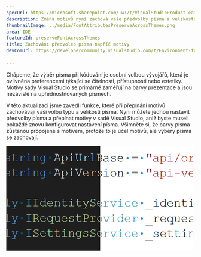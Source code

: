 ```yaml
---
specUrl: https://microsoft.sharepoint.com/:w:/t/VisualStudioProductTeam/EdXTo_GWzBpIrDv7ZyGrhKcB3arasI3DbQjrMXGs8StHtQ?e=8sPGnd
description: Změna motivů nyní zachová vaše předvolby písma a velikosti písma.
thumbnailImage: ../media/FontAttributesPreserveAcrossThemes.png
area: IDE
featureId: preserveFontAcrossThemes
title: Zachování předvoleb písma napříč motivy
devComUrl: https://developercommunity.visualstudio.com/t/Environment-font-and-font-size-is-associ/10143502?q=font+theme&fTime=allTime

---
```



Chápeme, že výběr písma při kódování je osobní volbou vývojářů, která je ovlivněna preferencemi týkající se čitelnosti, přístupnosti nebo estetiky. Motivy sady Visual Studio se primárně zaměřují na barvy prezentace a jsou nezávislé na upřednostňovaných písmech.

V této aktualizaci jsme zavedli funkce, které při přepínání motivů zachovávají vaši volbu typu a velikosti písma. Nyní můžete jednou nastavit předvolby písma a přepínat motivy v sadě Visual Studio, aniž byste museli pokaždé znovu konfigurovat nastavení písma. Všimněte si, že barvy písma zůstanou propojené s motivem, protože to je účel motivů, ale výběry písma se zachovají.

![Editor sady Visual Studio, který zobrazuje stejnou část kódu se stejným písmem, ale polovina kódu je v tmavém a polovina ve světlém motivu.](../media/FontAttributesPreserveAcrossThemes.png)
